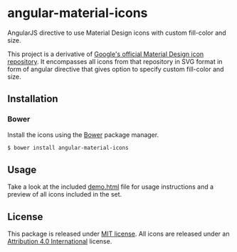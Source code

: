 angular-material-icons
======================

AngularJS directive to use Material Design icons with custom fill-color and size.

This project is a derivative of [Google's official Material Design icon repository](https://github.com/google/material-design-icons). It encompasses all icons from that repository in SVG format in form of angular directive that gives option to specify custom fill-color and size.

## Installation

### Bower

Install the icons using the [Bower](http://bower.io) package manager.

```sh
$ bower install angular-material-icons
```

## Usage

Take a look at the included [demo.html](https://urmilparikh.github.io/angular-material-icons/demo.html) file for usage instructions and a preview of all icons included in the set.

## License

This package is released under [MIT license](https://raw.githubusercontent.com/urmilparikh/angular-material-icons/master/LICENSE).
All icons are released under an [Attribution 4.0 International](http://creativecommons.org/licenses/by/4.0/) license.